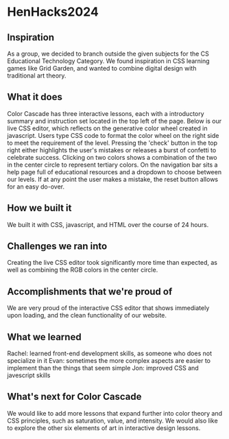 # HenHacks2024

## Inspiration
As a group, we decided to branch outside the given subjects for the CS Educational Technology Category. We found inspiration in CSS learning games like Grid Garden, and wanted to combine digital design with traditional art theory. 

## What it does
Color Cascade has three interactive lessons, each with a introductory summary and instruction set located in the top left of the page. Below is our live CSS editor, which reflects on the generative color wheel created in javascript. Users type CSS code to format the color wheel on the right side to meet the requirement of the level. Pressing the 'check' button in the top right either highlights the user's mistakes or releases a burst of confetti to celebrate success. Clicking on two colors shows a combination of the two in the center circle to represent tertiary colors. On the navigation bar sits a help page full of educational resources and a dropdown to choose between our levels. If at any point the user makes a mistake, the reset button allows for an easy do-over.

## How we built it
We built it with CSS, javascript, and HTML over the course of 24 hours. 

## Challenges we ran into
Creating the live CSS editor took significantly more time than expected, as well as combining the RGB colors in the center circle. 

## Accomplishments that we're proud of
We are very proud of the interactive CSS editor that shows immediately upon loading, and the clean functionality of our website.

## What we learned
Rachel: learned front-end development skills, as someone who does not specialize in it
Evan: sometimes the more complex aspects are easier to implement than the things that seem simple
Jon: improved CSS and javescript skills

## What's next for Color Cascade
We would like to add more lessons that expand further into color theory and CSS principles, such as saturation, value, and intensity. We would also like to explore the other six elements of art in interactive design lessons.
